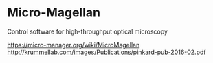 # Micro-Magellan
Control software for high-throughput optical microscopy

https://micro-manager.org/wiki/MicroMagellan
http://krummellab.com/images/Publications/pinkard-pub-2016-02.pdf
